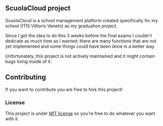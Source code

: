 ## ScuolaCloud project

ScuolaCloud is a school management platform created specifically for my school (ITIS Vittorio Veneto) as my graduation project.

Since I got the idea to do this 3 weeks before the final exams I couldn't dedicate as much time as I wanted;  there are many functions that are not 
yet implemented and some things could have been done in a better way.

Unfortunately, this project is not actively maintained and it might contain bugs living inside of it.

## Contributing

If you want to contribute you are free to fork this project!

### License

This project is under [MIT license](http://opensource.org/licenses/MIT) so you're free to do whatever you want with it.
